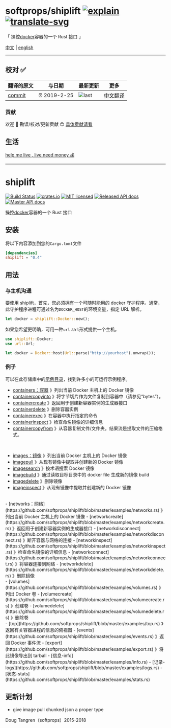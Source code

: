 # softprops/shiplift [![explain]][source] [![translate-svg]][translate-list]

<!-- [![size-img]][size] -->

[explain]: http://llever.com/explain.svg
[source]: https://github.com/chinanf-boy/Source-Explain
[translate-svg]: http://llever.com/translate.svg
[translate-list]: https://github.com/chinanf-boy/chinese-translate-list
[size-img]: https://packagephobia.now.sh/badge?p=Name
[size]: https://packagephobia.now.sh/result?p=Name

「 操控[docker](https://www.docker.com/)容器的一个 Rust 接口 」

[中文](./readme.md) | [english](https://github.com/softprops/shiplift)

---

## 校对 ✅

<!-- doc-templite START generated -->
<!-- repo = 'softprops/shiplift' -->
<!-- commit = 'eb98b1916c0220e44e2d0f3c869c01a2dd037f60' -->
<!-- time = '2019-2-25' -->

| 翻译的原文 | 与日期       | 最新更新 | 更多                       |
| ---------- | ------------ | -------- | -------------------------- |
| [commit]   | ⏰ 2019-2-25 | ![last]  | [中文翻译][translate-list] |

[last]: https://img.shields.io/github/last-commit/softprops/shiplift.svg
[commit]: https://github.com/softprops/shiplift/tree/eb98b1916c0220e44e2d0f3c869c01a2dd037f60

<!-- doc-templite END generated -->

### 贡献

欢迎 👏 勘误/校对/更新贡献 😊 [具体贡献请看](https://github.com/chinanf-boy/chinese-translate-list#贡献)

## 生活

[help me live , live need money 💰](https://github.com/chinanf-boy/live-need-money)

---

# shiplift

[![Build Status](https://travis-ci.org/softprops/shiplift.svg)](https://travis-ci.org/softprops/shiplift) [![crates.io](http://meritbadge.herokuapp.com/shiplift)](https://crates.io/crates/shiplift) [![MIT licensed](https://img.shields.io/badge/license-MIT-blue.svg)](./LICENSE) [![Released API docs](https://docs.rs/shiplift/badge.svg)](http://docs.rs/shiplift) [![Master API docs](https://img.shields.io/badge/docs-master-green.svg)](https://softprops.github.io/shiplift)

操控[docker](https://www.docker.com/)容器的一个 Rust 接口

## 安装

将以下内容添加到您的`Cargo.toml`文件

```toml
[dependencies]
shiplift = "0.4"
```

## 用法

### 与主机沟通

要使用 shiplift，首先，您必须拥有一个可随时能用的 docker 守护程序。通常，此守护程序进程可通过名为`DOCKER_HOST`的环境变量，指定 URL 解析。

```rust
let docker = shiplift::Docker::new();
```

如果您希望更明确，可用一种`url.Url`形式提供一个主机。

```rust
use shiplift::Docker;
use url::Url;

let docker = Docker::host(Url::parse("http://yourhost").unwrap());
```

### 例子

可以在此存储库中的[示例目录](https://github.com/softprops/shiplift/tree/master/examples)，找到许多小的可运行示例程序。

- [containers：容器](https://github.com/softprops/shiplift/blob/master/examples/containers.rs) 》列出当前 Docker 主机上的 Docker 镜像
- [containercopyinto](https://github.com/softprops/shiplift/blob/master/examples/containercopyinto.rs) 》将字节切片作为文件复制到容器中（请参见“bytes”）。
- [containercreate](https://github.com/softprops/shiplift/blob/master/examples/containercreate.rs) 》返回用于创建新容器实例的生成器接口
- [containerdelete](https://github.com/softprops/shiplift/blob/master/examples/containerdelete.rs) 》删除容器实例
- [containerexec](https://github.com/softprops/shiplift/blob/master/examples/containerexec.rs) 》在容器中执行指定的命令
- [containerinspect](https://github.com/softprops/shiplift/blob/master/examples/containerinspect.rs) 》检查命名镜像的详细信息
- [containercopyfrom](https://github.com/softprops/shiplift/blob/master/examples/containercopyfrom.rs) 》从容器复制文件/文件夹。结果流是提取文件的压缩格式。

<br>

- [images：镜像](https://github.com/softprops/shiplift/blob/master/examples/images.rs) 》列出当前 Docker 主机上的 Docker 镜像
- [imagepull](https://github.com/softprops/shiplift/blob/master/examples/imagepull.rs) 》从现有镜像中提取并创建新的 Docker 镜像
- [imagesearch](https://github.com/softprops/shiplift/blob/master/examples/imagesearch.rs) 》按术语搜索 Docker 镜像
- [imagebuild](https://github.com/softprops/shiplift/blob/master/examples/imagebuild.rs) 》通过读取目标目录中的 docker file 生成新的镜像 build
- [imagedelete](https://github.com/softprops/shiplift/blob/master/examples/imagedelete.rs) 》删除镜像
- [imageinspect](https://github.com/softprops/shiplift/blob/master/examples/imageinspect.rs) 》从现有镜像中提取并创建新的 Docker 镜像
<br>
- [networks：网络](https://github.com/softprops/shiplift/blob/master/examples/networks.rs) 》列出当前 Docker 主机上的 Docker 镜像
- [networkcreate](https://github.com/softprops/shiplift/blob/master/examples/networkcreate.rs) 》返回用于创建新容器实例的生成器接口
- [networkdisconnect](https://github.com/softprops/shiplift/blob/master/examples/networkdisconnect.rs) 》断开容器与网络的连接
- [networkinspect](https://github.com/softprops/shiplift/blob/master/examples/networkinspect.rs) 》检查命名镜像的详细信息
- [networkconnect](https://github.com/softprops/shiplift/blob/master/examples/networkconnect.rs) 》将容器连接到网络
- [networkdelete](https://github.com/softprops/shiplift/blob/master/examples/networkdelete.rs) 》删除镜像
<br>
- [volumes](https://github.com/softprops/shiplift/blob/master/examples/volumes.rs) 》列出 Docker 卷
- [volumecreate](https://github.com/softprops/shiplift/blob/master/examples/volumecreate.rs) 》创建卷
- [volumedelete](https://github.com/softprops/shiplift/blob/master/examples/volumedelete.rs) 》删除卷
<br>
- [top](https://github.com/softprops/shiplift/blob/master/examples/top.rs) 》返回有关容器进程的信息的俯视图
- [events](https://github.com/softprops/shiplift/blob/master/examples/events.rs) 》返回 Docker 事件流
- [export](https://github.com/softprops/shiplift/blob/master/examples/export.rs) 》将此镜像导出到 tarball
- [信息-info](https://github.com/softprops/shiplift/blob/master/examples/info.rs)
- [记录-logs](https://github.com/softprops/shiplift/blob/master/examples/logs.rs)
- [状态-stats](https://github.com/softprops/shiplift/blob/master/examples/stats.rs)

## 更新计划

- give image pull chunked json a proper type

Doug Tangren（softprops）2015-2018
